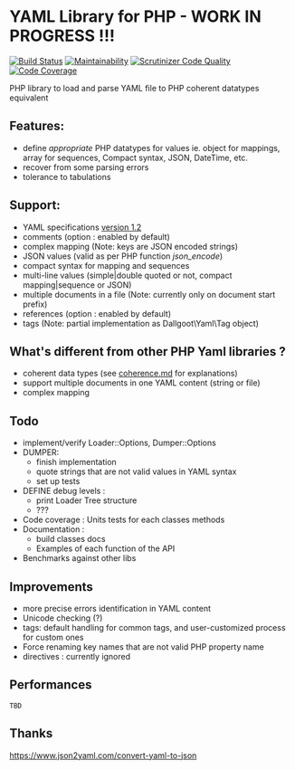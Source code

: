 # YAML Library for PHP - WORK IN PROGRESS !!!
[![Build Status](https://travis-ci.org/dallgoot/yaml.svg?branch=master)](https://travis-ci.org/dallgoot/yaml) [![Maintainability](https://api.codeclimate.com/v1/badges/dfae4b8e665a1d728e3d/maintainability)](https://codeclimate.com/github/dallgoot/yaml/maintainability) [![Scrutinizer Code Quality](https://scrutinizer-ci.com/g/dallgoot/yaml/badges/quality-score.png?b=master)](https://scrutinizer-ci.com/g/dallgoot/yaml/?branch=master) [![Code Coverage](https://scrutinizer-ci.com/g/dallgoot/yaml/badges/coverage.png?b=master)](https://scrutinizer-ci.com/g/dallgoot/yaml/?branch=master)

PHP library to load and parse YAML file to PHP coherent datatypes equivalent

## Features:
- define *appropriate* PHP datatypes for values ie. object for mappings, array for sequences, Compact syntax, JSON, DateTime, etc.
- recover from some parsing errors
- tolerance to tabulations

## Support:
- YAML specifications [version 1.2](http://yaml.org/spec/1.2/spec.html)
- comments (option : enabled by default)
- complex mapping (Note: keys are JSON encoded strings)
- JSON values (valid as per PHP function _json_encode_)
- compact syntax for mapping and sequences
- multi-line values (simple|double quoted or not, compact mapping|sequence or JSON)
- multiple documents in a file (Note: currently only on document start prefix)
- references (option : enabled by default)
- tags (Note: partial implementation as Dallgoot\Yaml\Tag object)

## What's different from other PHP Yaml libraries ?
- coherent data types (see [coherence.md](coherence.md) for explanations)
- support multiple documents in one YAML content (string or file)
- complex mapping

<!-- - Dallgoot\Yaml\Loader : Return an array of *YamlObject* for multiple document, or *YamlObject* for one document
- Dallgoot\Yaml\Dumper : create YAML structure according to data types provided :
    - a YamlObject is a document (with Comments, References, Directives)
    - an array of YamlObject is a multi-documents YAML file.
    - any other datatypes is a one YAML Document
- Dallgoot\Yaml\Tag : an object with properties _tagname_, _value_ -->

## Todo
- implement/verify Loader::Options, Dumper::Options
- DUMPER:
    - finish implementation
    - quote strings that are not valid values in YAML syntax
    - set up tests
- DEFINE debug levels :
    - print Loader Tree structure
    - ???
- Code coverage : Units tests for each classes methods
- Documentation :
  - build classes docs
  - Examples of each function of the API
- Benchmarks against other libs

## Improvements
- more precise errors identification in YAML content
- Unicode checking (?)
- tags: default handling for common tags, and user-customized process for custom ones
- Force renaming key names that are not valid PHP property name
- directives : currently ignored

## Performances
    TBD



## Thanks
https://www.json2yaml.com/convert-yaml-to-json